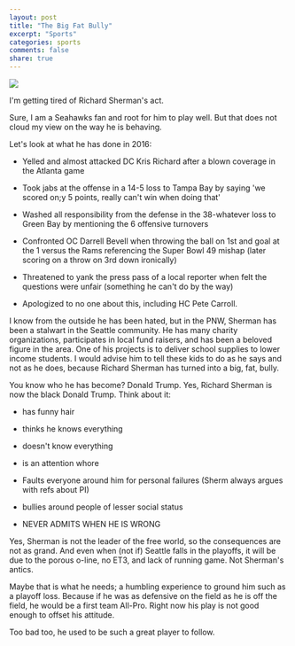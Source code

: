 ```yaml
---
layout: post
title: "The Big Fat Bully"
excerpt: "Sports"
categories: sports
comments: false
share: true
---
```


![](https://blog-blogmediainc.netdna-ssl.com/upload/SportsBlogcom/1776476/0338882001435265758_filepicker.jpg)



I'm getting tired of Richard Sherman's act.


Sure, I am a Seahawks fan and root for him to play well. But that does not cloud my view on the way he is behaving.



Let's look at what he has done in 2016:


- Yelled and almost attacked DC Kris Richard after a blown coverage in the Atlanta game

- Took jabs at the offense in a 14-5 loss to Tampa Bay by saying 'we scored on;y 5 points, really can't win when doing that'

- Washed all responsibility from the defense in the 38-whatever loss to Green Bay by mentioning the 6 offensive turnovers

- Confronted OC Darrell Bevell when throwing the ball on 1st and goal at the 1 versus the Rams referencing the Super Bowl 49 mishap (later scoring on a throw on 3rd down ironically)

- Threatened to yank the press pass of a local reporter when felt the questions were unfair (something he can't do by the way)

- Apologized to no one about this, including HC Pete Carroll.



I know from the outside he has been hated, but in the PNW, Sherman has been a stalwart in the Seattle community. He has many charity organizations, participates in local fund raisers, and has been a beloved figure in the area. One of his projects is to deliver school supplies to lower income students. I would advise him to tell these kids to do as he says and not as he does, because Richard Sherman has turned into a big, fat, bully.


You know who he has become? Donald Trump. Yes, Richard Sherman is now the black Donald Trump. Think about it:

- has funny hair

- thinks he knows everything

- doesn't know everything

- is an attention whore

- Faults everyone around him for personal failures (Sherm always argues with refs about PI)

- bullies around people of lesser social status

- NEVER ADMITS WHEN HE IS WRONG


Yes, Sherman is not the leader of the free world, so the consequences are not as grand. And even when (not if) Seattle falls in the playoffs, it will be due to the porous o-line, no ET3, and lack of running game. Not Sherman's antics.


Maybe that is what he needs; a humbling experience to ground him such as a playoff loss. Because if he was as defensive on the field as he is off the field, he would be a first team All-Pro. Right now his play is not good enough to offset his attitude. 

Too bad too, he used to be such a great player to follow.









